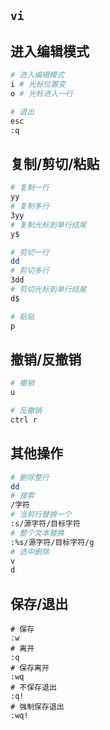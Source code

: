 ## `vi`

## 进入编辑模式

```bash
# 进入编辑模式
i # 光标位置变
o # 光标进入一行

# 退出
esc
:q
```

## 复制/剪切/粘贴

```bash
# 复制一行
yy
# 复制多行
3yy
# 复制光标到单行结尾
y$

# 剪切一行
dd
# 剪切多行
3dd
# 剪切光标到单行结尾
d$

# 粘贴
p
```

## 撤销/反撤销

```bash
# 撤销
u

# 反撤销
ctrl r
```

## 其他操作

```bash
# 删除整行
dd
# 搜索
/字符
# 当前行替换一个
:s/源字符/目标字符
# 整个文本替换
:%s/源字符/目标字符/g
# 选中删除
v
d
```

## 保存/退出

```
# 保存
:w
# 离开
:q
# 保存离开
:wq
# 不保存退出
:q!
# 强制保存退出
:wq!
```
